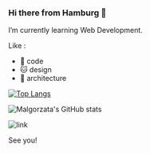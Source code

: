 ### Hi there from Hamburg 👋

I’m currently learning Web Development.

Like :
- 🐣 code
- 🐱 design
- 🦉 architecture

[![Top Langs](https://github-readme-stats.vercel.app/api/top-langs/?username=malgosiam&layout=donut)](https://github.com/anuraghazra/github-readme-stats)

![Malgorzata's GitHub stats](https://github-readme-stats.vercel.app/api?username=malgosiam&theme=tokyonight&rank_icon=github&show_icons=true)


![link](https://media3.giphy.com/avatars/Felini/ukfEXZ6hEnNu.gif)

See you!


<!--
**malgosiam/malgosiam** is a ✨ _special_ ✨ repository because its `README.md` (this file) appears on your GitHub profile.

Here are some ideas to get you started:

- 🔭 I’m currently working on ...
- 🌱 I’m currently learning ...
- 👯 I’m looking to collaborate on ...
- 🤔 I’m looking for help with ...
- 💬 Ask me about ...
- 📫 How to reach me: ...
- 😄 Pronouns: ...
- ⚡ Fun fact: ...
-->
